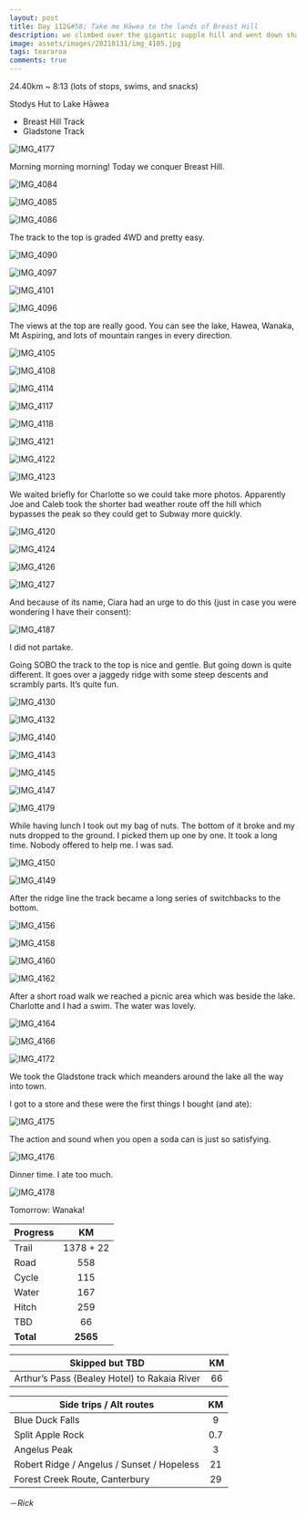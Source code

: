 ```yaml
---
layout: post
title: Day 112&#58; Take me Hāwea to the lands of Breast Hill
description: we climbed over the gigantic supple hill and went down sharply in its jagged end with some nice views. A highlight definitely. Reached Lake Hāwea. 
image: assets/images/20210131/img_4105.jpg
tags: teararoa
comments: true
---
```


24.40km ~ 8:13 (lots of stops, swims, and snacks)

Stodys Hut to Lake Hāwea

- Breast Hill Track
- Gladstone Track

![IMG_4177](/assets/images/20210131/img_4177.jpg)

Morning morning morning! Today we conquer Breast Hill.

![IMG_4084](/assets/images/20210131/img_4084.jpg)

![IMG_4085](/assets/images/20210131/img_4085.jpg)

![IMG_4086](/assets/images/20210131/img_4086.jpg)

The track to the top is graded 4WD and pretty easy.

![IMG_4090](/assets/images/20210131/img_4090.jpg)

![IMG_4097](/assets/images/20210131/img_4097.jpg)

![IMG_4101](/assets/images/20210131/img_4101.jpg)

![IMG_4096](/assets/images/20210131/img_4096.jpg)

The views at the top are really good. You can see the lake, Hawea, Wanaka, Mt Aspiring, and lots of mountain ranges in every direction. 

![IMG_4105](/assets/images/20210131/img_4105.jpg)

![IMG_4108](/assets/images/20210131/img_4108.jpg)

![IMG_4114](/assets/images/20210131/img_4114.jpg)

![IMG_4117](/assets/images/20210131/img_4117.jpg)

![IMG_4118](/assets/images/20210131/img_4118.jpg)

![IMG_4121](/assets/images/20210131/img_4121.jpg)

![IMG_4122](/assets/images/20210131/img_4122.jpg)

![IMG_4123](/assets/images/20210131/img_4123.jpg)

We waited briefly for Charlotte so we could take more photos. Apparently Joe and Caleb took the shorter bad weather route off the hill which bypasses the peak so they could get to Subway more quickly.

![IMG_4120](/assets/images/20210131/img_4120.jpg)

![IMG_4124](/assets/images/20210131/img_4124.jpg)

![IMG_4126](/assets/images/20210131/img_4126.jpg)

![IMG_4127](/assets/images/20210131/img_4127.jpg)

And because of its name, Ciara had an urge to do this (just in case you were wondering I have their consent):

![IMG_4187](/assets/images/20210131/img_4187.jpg)

I did not partake. 

Going SOBO the track to the top is nice and gentle. But going down is quite different. It goes over a jaggedy ridge with some steep descents and scrambly parts. It’s quite fun. 

![IMG_4130](/assets/images/20210131/img_4130.jpg)

![IMG_4132](/assets/images/20210131/img_4132.jpg)

![IMG_4140](/assets/images/20210131/img_4140.jpg)

![IMG_4143](/assets/images/20210131/img_4143.jpg)

![IMG_4145](/assets/images/20210131/img_4145.jpg)

![IMG_4147](/assets/images/20210131/img_4147.jpg)

![IMG_4179](/assets/images/20210131/img_4179.jpg)

While having lunch I took out my bag of nuts. The bottom of it broke and my nuts dropped to the ground. I picked them up one by one. It took a long time. Nobody offered to help me. I was sad. 

![IMG_4150](/assets/images/20210131/img_4150.jpg)

![IMG_4149](/assets/images/20210131/img_4149.jpg)

After the ridge line the track became a long series of switchbacks to the bottom. 

![IMG_4156](/assets/images/20210131/img_4156.jpg)

![IMG_4158](/assets/images/20210131/img_4158.jpg)

![IMG_4160](/assets/images/20210131/img_4160.jpg)

![IMG_4162](/assets/images/20210131/img_4162.jpg)

After a short road walk we reached a picnic area which was beside the lake. Charlotte and I had a swim. The water was lovely. 

![IMG_4164](/assets/images/20210131/img_4164.jpg)

![IMG_4166](/assets/images/20210131/img_4166.jpg)

![IMG_4172](/assets/images/20210131/img_4172.jpg)

We took the Gladstone track which meanders around the lake all the way into town. 

I got to a store and these were the first things I bought (and ate):

![IMG_4175](/assets/images/20210131/img_4175.jpg)

The action and sound when you open a soda can is just so satisfying. 

![IMG_4176](/assets/images/20210131/img_4176.jpg)

Dinner time. I ate too much. 

![IMG_4178](/assets/images/20210131/img_4178.jpg)

Tomorrow: Wanaka!

| Progress | KM |
| ---- |:----:|
| Trail | 1378 + 22 |
| Road | 558 |
| Cycle | 115 |
| Water | 167 |
| Hitch | 259 |
| TBD | 66 |
| **Total** | **2565** |

| Skipped but TBD | KM |
| ---- |:----:|
| Arthur’s Pass (Bealey Hotel) to Rakaia River | 66 |

| Side trips / Alt routes | KM |
| ---- |:----:|
| Blue Duck Falls | 9 |
| Split Apple Rock | 0.7 |
| Angelus Peak | 3 |
| Robert Ridge / Angelus / Sunset / Hopeless | 21 |
| Forest Creek Route, Canterbury | 29 |

－_Rick_